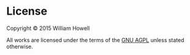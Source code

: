 # License
Copyright © 2015 William Howell

All works are licensed under the terms of the [GNU AGPL](LICENSE) unless stated otherwise.
